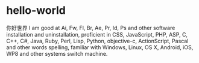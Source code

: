 # hello-world
你好世界
I am good at Ai, Fw, Fl, Br, Ae, Pr, Id, Ps and other software installation and uninstallation, proficient in CSS, JavaScript, PHP, ASP, C, C++, C#, Java, Ruby, Perl, Lisp, Python, objective-c, ActionScript, Pascal and other words spelling, familiar with Windows, Linux, OS X, Android, iOS, WP8 and other systems switch machine.
